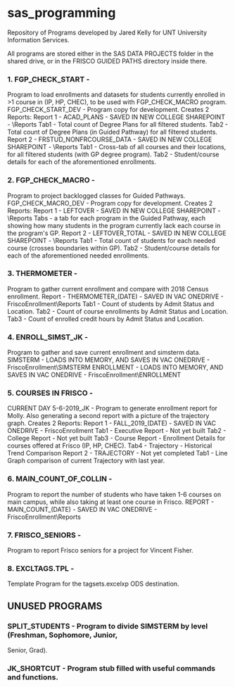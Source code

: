 # sas_programming
Repository of Programs developed by Jared Kelly for UNT University Information Services.

All programs are stored either in the SAS DATA PROJECTS folder in the shared drive, 
or in the FRISCO GUIDED PATHS directory inside there.

### 1. FGP_CHECK_START - 
Program to load enrollments and datasets for students currently 
enrolled in >1 course in (IP, HP, CHEC), to be used with FGP_CHECK_MACRO program.
FGP_CHECK_START_DEV - Program copy for development.
Creates 2 Reports:
Report 1 - ACAD_PLANS - SAVED IN NEW COLLEGE SHAREPOINT - \Reports
Tab1 - Total count of Degree Plans for all filtered students.
Tab2 - Total count of Degree Plans (in Guided Pathway) for all filtered students.
Report 2 - FRSTUD_NONFRCOURSE_DATA - SAVED IN NEW COLLEGE SHAREPOINT - \Reports
Tab1 - Cross-tab of all courses and their locations, for all filtered students (with 
GP degree program).
Tab2 - Student/course details for each of the aforementioned enrollments.

### 2. FGP_CHECK_MACRO - 
Program to project backlogged classes for Guided Pathways.
FGP_CHECK_MACRO_DEV - Program copy for development.
Creates 2 Reports:
Report 1 - LEFTOVER - SAVED IN NEW COLLEGE SHAREPOINT - \Reports
Tabs - a tab for each program in the Guided Pathway, each showing how many students 
in the program currently lack each course in the program's GP.
Report 2 - LEFTOVER_TOTAL - SAVED IN NEW COLLEGE SHAREPOINT - \Reports
Tab1 - Total count of students for each needed course (crosses boundaries within GP).
Tab2 - Student/course details for each of the aforementioned needed enrollments.

### 3. THERMOMETER - 
Program to gather current enrollment and compare with 2018 Census 
enrollment. 
Report - THERMOMETER_(DATE) - SAVED IN VAC ONEDRIVE - FriscoEnrollment\Reports
Tab1 - Count of students by Admit Status and Location. 
Tab2 - Count of course enrollments by Admit Status and Location. 
Tab3 - Count of enrolled credit hours by Admit Status and Location.

### 4. ENROLL_SIMST_JK - 
Program to gather and save current enrollment and simsterm data.
SIMSTERM - LOADS INTO MEMORY, AND SAVES IN VAC ONEDRIVE - FriscoEnrollment\SIMSTERM
ENROLLMENT - LOADS INTO MEMORY, AND SAVES IN VAC ONEDRIVE - FriscoEnrollment\ENROLLMENT

### 5. COURSES IN FRISCO - 
CURRENT DAY 5-6-2019_JK - Program to generate enrollment 
report for Molly. Also generating a second report with a picture of the trajectory
graph.
Creates 2 Reports:
Report 1 - FALL_2019_(DATE) - SAVED IN VAC ONEDRIVE - FriscoEnrollment
Tab1 - Executive Report - Not yet built
Tab2 - College Report - Not yet built
Tab3 - Course Report - Enrollment Details for courses offered at Frisco (IP, HP, CHEC).
Tab4 - Trajectory - Historical Trend Comparison
Report 2 - TRAJECTORY - Not yet completed
Tab1 - Line Graph comparison of current Trajectory with last year.

### 6. MAIN_COUNT_OF_COLLIN - 
Program to report the number of students who have taken
1-6 courses on main campus, while also taking at least one course in Frisco.
REPORT - MAIN_COUNT_(DATE) - SAVED IN VAC ONEDRIVE - FriscoEnrollment\Reports

### 7. FRISCO_SENIORS - 
Program to report Frisco seniors for a project for Vincent Fisher.

### 8. EXCLTAGS.TPL - 
Template Program for the tagsets.excelxp ODS destination.



## UNUSED PROGRAMS

### SPLIT_STUDENTS - Program to divide SIMSTERM by level (Freshman, Sophomore, Junior,
Senior, Grad).

### JK_SHORTCUT - Program stub filled with useful commands and functions.
